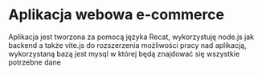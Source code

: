# Aplikacja webowa e-commerce

Aplikacja jest tworzona za pomocą języka Recat, wykorzystuję node.js jak backend a także vite.js do rozszerzenia możliwości pracy nad aplikacją, wykorzystaną bazą jest mysql w której będą znajdować się wszystkie potrzebne dane

